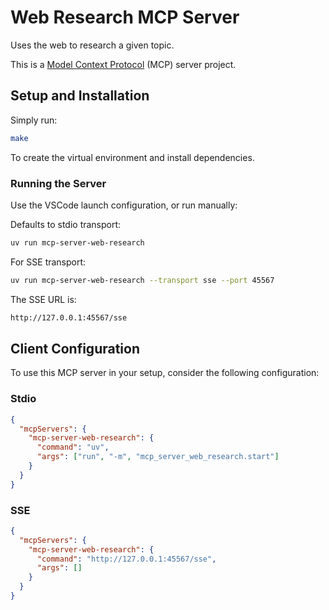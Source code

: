 # Web Research MCP Server

Uses the web to research a given topic.

This is a [Model Context Protocol](https://github.com/modelcontextprotocol) (MCP) server project.

## Setup and Installation

Simply run:

```bash
make
```

To create the virtual environment and install dependencies.

### Running the Server

Use the VSCode launch configuration, or run manually:

Defaults to stdio transport:

```bash
uv run mcp-server-web-research
```

For SSE transport:

```bash
uv run mcp-server-web-research --transport sse --port 45567
```

The SSE URL is:

```bash
http://127.0.0.1:45567/sse
```

## Client Configuration

To use this MCP server in your setup, consider the following configuration:

### Stdio

```json
{
  "mcpServers": {
    "mcp-server-web-research": {
      "command": "uv",
      "args": ["run", "-m", "mcp_server_web_research.start"]
    }
  }
}
```

### SSE

```json
{
  "mcpServers": {
    "mcp-server-web-research": {
      "command": "http://127.0.0.1:45567/sse",
      "args": []
    }
  }
}
```
